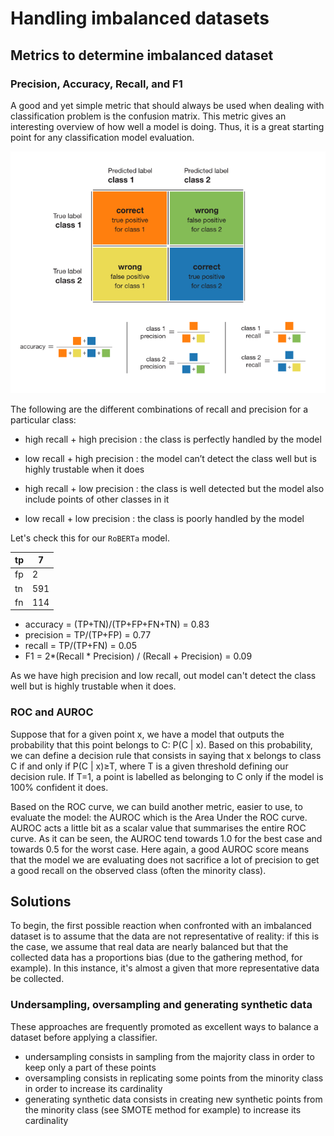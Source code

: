 # Handling imbalanced datasets


## Metrics to determine imbalanced dataset

### Precision, Accuracy, Recall, and F1
A good and yet simple metric that should always be used when dealing with classification problem is the confusion matrix. This metric gives an interesting overview of how well a model is doing. Thus, it is a great starting point for any classification model evaluation.

![image info](./images/confusion_matrix.png)

The following are the different combinations of recall and precision for a particular class: 

* high recall + high precision : the class is perfectly handled by the model

* low recall + high precision : the model can’t detect the class well but is highly trustable when it does

* high recall + low precision : the class is well detected but the model also include points of other classes in it

* low recall + low precision : the class is poorly handled by the model

Let's check this for our `RoBERTa` model.

| tp | 7   |
|----|-----|
| fp | 2   |
| tn | 591 |
| fn | 114 |

* accuracy = (TP+TN)/(TP+FP+FN+TN) = 0.83
* precision = TP/(TP+FP) = 0.77
* recall = TP/(TP+FN) = 0.05
* F1 = 2*(Recall * Precision) / (Recall + Precision) = 0.09

As we have high precision and low recall, out model can't detect the class well but is highly trustable when it does.

### ROC and AUROC
Suppose that for a given point x, we have a model that outputs the probability that this point belongs to C: P(C | x). Based on this probability, we can define a decision rule that consists in saying that x belongs to class C if and only if P(C | x)≥T, where T is a given threshold defining our decision rule. If T=1, a point is labelled as belonging to C only if the model is 100% confident it does.

Based on the ROC curve, we can build another metric, easier to use, to evaluate the model: the AUROC which is the Area Under the ROC curve. AUROC acts a little bit as a scalar value that summarises the entire ROC curve. As it can be seen, the AUROC tend towards 1.0 for the best case and towards 0.5 for the worst case.
Here again, a good AUROC score means that the model we are evaluating does not sacrifice a lot of precision to get a good recall on the observed class (often the minority class).

## Solutions
To begin, the first possible reaction when confronted with an imbalanced dataset is to assume that the data are not representative of reality: if this is the case, we assume that real data are nearly balanced but that the collected data has a proportions bias (due to the gathering method, for example).
In this instance, it's almost a given that more representative data be collected. 

### Undersampling, oversampling and generating synthetic data
These approaches are frequently promoted as excellent ways to balance a dataset before applying a classifier. 

* undersampling consists in sampling from the majority class in order to keep only a part of these points
* oversampling consists in replicating some points from the minority class in order to increase its cardinality
* generating synthetic data consists in creating new synthetic points from the minority class (see SMOTE method for example) to increase its cardinality